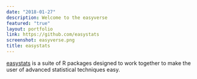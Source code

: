 ```yaml
---
date: "2018-01-27"
description: Welcome to the easyverse
featured: "true"
layout: portfolio
link: https://github.com/easystats
screenshot: easyverse.png
title: easystats
---
```


[easystats](https://github.com/easystats) is a suite of R packages designed to work together to make the user of advanced statistical techniques easy.
